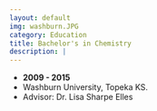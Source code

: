 ```yaml
---
layout: default
img: washburn.JPG
category: Education
title: Bachelor's in Chemistry
description: |
---
```


* __2009 - 2015__
* Washburn University, Topeka KS.
* Advisor: Dr. Lisa Sharpe Elles



